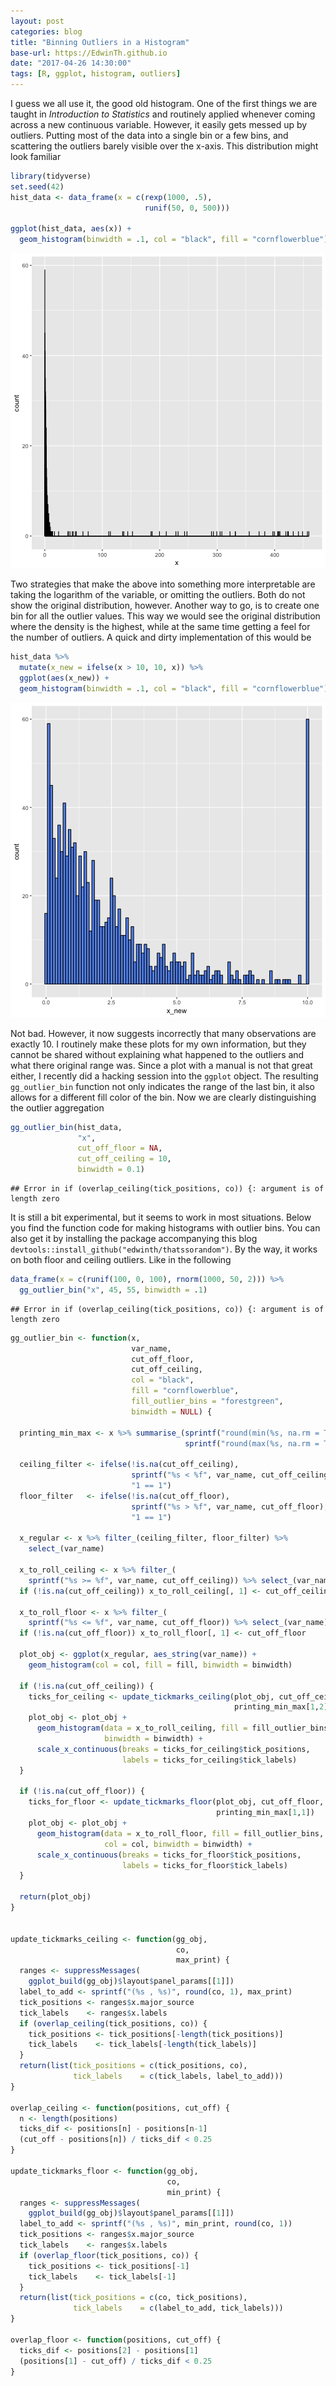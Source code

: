 ```yaml
---
layout: post
categories: blog
title: "Binning Outliers in a Histogram"
base-url: https://EdwinTh.github.io
date: "2017-04-26 14:30:00"
tags: [R, ggplot, histogram, outliers]
---
```




I guess we all use it, the good old histogram. One of the first things we are taught in *Introduction to Statistics* and routinely applied whenever coming across a new continuous variable. However, it easily gets messed up by outliers. Putting most of the data into a single bin or a few bins, and scattering the outliers barely visible over the x-axis. This distribution might look familiar


```r
library(tidyverse)
set.seed(42)
hist_data <- data_frame(x = c(rexp(1000, .5),
                              runif(50, 0, 500)))

ggplot(hist_data, aes(x)) + 
  geom_histogram(binwidth = .1, col = "black", fill = "cornflowerblue")
```

![plot of chunk unnamed-chunk-2](/figure/source/2017-04-26-outlier-bin/unnamed-chunk-2-1.png)

Two strategies that make the above into something more interpretable are taking the logarithm of the variable, or omitting the outliers. Both do not show the original distribution, however. Another way to go, is to create one bin for all the outlier values. This way we would see the original distribution where the density is the highest, while at the same time getting a feel for the number of outliers. A quick and dirty implementation of this would be


```r
hist_data %>% 
  mutate(x_new = ifelse(x > 10, 10, x)) %>% 
  ggplot(aes(x_new)) +
  geom_histogram(binwidth = .1, col = "black", fill = "cornflowerblue")
```

![plot of chunk unnamed-chunk-3](/figure/source/2017-04-26-outlier-bin/unnamed-chunk-3-1.png)

Not bad. However, it now suggests incorrectly that many observations are exactly 10. I routinely make these plots for my own information, but they cannot be shared without explaining what happened to the outliers and what there original range was. Since a plot with a manual is not that great either, I recently did a hacking session into the `ggplot` object. The resulting `gg_outlier_bin` function not only indicates the range of the last bin, it also allows for a different fill color of the bin. Now we are clearly distinguishing the outlier aggregation


```r
gg_outlier_bin(hist_data, 
               "x", 
               cut_off_floor = NA,
               cut_off_ceiling = 10,
               binwidth = 0.1)
```

```
## Error in if (overlap_ceiling(tick_positions, co)) {: argument is of length zero
```

It is still a bit experimental, but it seems to work in most situations. Below you find the function code for making histograms with outlier bins. You can also get it by installing the package accompanying this blog `devtools::install_github("edwinth/thatssorandom")`. By the way, it works on both floor and ceiling outliers. Like in the following


```r
data_frame(x = c(runif(100, 0, 100), rnorm(1000, 50, 2))) %>% 
  gg_outlier_bin("x", 45, 55, binwidth = .1)
```

```
## Error in if (overlap_ceiling(tick_positions, co)) {: argument is of length zero
```



```r
gg_outlier_bin <- function(x,
                           var_name,
                           cut_off_floor,
                           cut_off_ceiling,
                           col = "black",
                           fill = "cornflowerblue",
                           fill_outlier_bins = "forestgreen",
                           binwidth = NULL) {
  
  printing_min_max <- x %>% summarise_(sprintf("round(min(%s, na.rm = TRUE), 1)", var_name),
                                       sprintf("round(max(%s, na.rm = TRUE), 1)", var_name))
  
  ceiling_filter <- ifelse(!is.na(cut_off_ceiling),
                           sprintf("%s < %f", var_name, cut_off_ceiling),
                           "1 == 1") 
  floor_filter   <- ifelse(!is.na(cut_off_floor),
                           sprintf("%s > %f", var_name, cut_off_floor),
                           "1 == 1")
  
  x_regular <- x %>% filter_(ceiling_filter, floor_filter) %>% 
    select_(var_name)
  
  x_to_roll_ceiling <- x %>% filter_(
    sprintf("%s >= %f", var_name, cut_off_ceiling)) %>% select_(var_name)
  if (!is.na(cut_off_ceiling)) x_to_roll_ceiling[, 1] <- cut_off_ceiling
  
  x_to_roll_floor <- x %>% filter_(
    sprintf("%s <= %f", var_name, cut_off_floor)) %>% select_(var_name)
  if (!is.na(cut_off_floor)) x_to_roll_floor[, 1] <- cut_off_floor
  
  plot_obj <- ggplot(x_regular, aes_string(var_name)) +
    geom_histogram(col = col, fill = fill, binwidth = binwidth)
  
  if (!is.na(cut_off_ceiling)) {
    ticks_for_ceiling <- update_tickmarks_ceiling(plot_obj, cut_off_ceiling,
                                                  printing_min_max[1,2])
    plot_obj <- plot_obj +
      geom_histogram(data = x_to_roll_ceiling, fill = fill_outlier_bins, col = col,
                     binwidth = binwidth) +
      scale_x_continuous(breaks = ticks_for_ceiling$tick_positions,
                         labels = ticks_for_ceiling$tick_labels)
  }
  
  if (!is.na(cut_off_floor)) {
    ticks_for_floor <- update_tickmarks_floor(plot_obj, cut_off_floor,
                                              printing_min_max[1,1])
    plot_obj <- plot_obj +
      geom_histogram(data = x_to_roll_floor, fill = fill_outlier_bins, 
                     col = col, binwidth = binwidth) +
      scale_x_continuous(breaks = ticks_for_floor$tick_positions,
                         labels = ticks_for_floor$tick_labels)
  }
  
  return(plot_obj)
}


update_tickmarks_ceiling <- function(gg_obj, 
                                     co, 
                                     max_print) {
  ranges <- suppressMessages(
    ggplot_build(gg_obj)$layout$panel_params[[1]])
  label_to_add <- sprintf("(%s , %s)", round(co, 1), max_print)
  tick_positions <- ranges$x.major_source
  tick_labels    <- ranges$x.labels
  if (overlap_ceiling(tick_positions, co)) {
    tick_positions <- tick_positions[-length(tick_positions)]
    tick_labels    <- tick_labels[-length(tick_labels)]
  }
  return(list(tick_positions = c(tick_positions, co),
              tick_labels    = c(tick_labels, label_to_add)))
}

overlap_ceiling <- function(positions, cut_off) {
  n <- length(positions)
  ticks_dif <- positions[n] - positions[n-1]
  (cut_off - positions[n]) / ticks_dif < 0.25
}

update_tickmarks_floor <- function(gg_obj, 
                                   co, 
                                   min_print) {
  ranges <- suppressMessages(
    ggplot_build(gg_obj)$layout$panel_params[[1]])
  label_to_add <- sprintf("(%s , %s)", min_print, round(co, 1))
  tick_positions <- ranges$x.major_source
  tick_labels    <- ranges$x.labels
  if (overlap_floor(tick_positions, co)) {
    tick_positions <- tick_positions[-1]
    tick_labels    <- tick_labels[-1]
  }
  return(list(tick_positions = c(co, tick_positions),
              tick_labels    = c(label_to_add, tick_labels)))
}

overlap_floor <- function(positions, cut_off) {
  ticks_dif <- positions[2] - positions[1]
  (positions[1] - cut_off) / ticks_dif < 0.25
}
```

